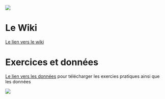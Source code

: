 ![](https://image.ibb.co/bJ7OUx/i_NTRODUCTION.png) <br>
  

# Le Wiki   
[Le lien vers le wiki](https://github.com/ESGALE/Wiki-Guide/wiki) 

# Exercices et données     
[Le lien vers les données](https://github.com/ESGALE/Wiki-Guide/releases) pour télécharger les exercies pratiques ainsi que les données   




![](https://image.ibb.co/j4nLUR/Captureoiedpasfhgdfs.png)
